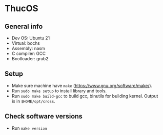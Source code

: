 # ThucOS

## General info

 - Dev OS: Ubuntu 21
 - Virtual: bochs
 - Assembly: nasm
 - C compiler: GCC
 - Bootloader: grub2

## Setup

 - Make sure machine have `make` (https://www.gnu.org/software/make/).
 - Run `sudo make setup` to install library and tools.
 - Run `sudo make build-gcc` to build gcc, binutils for building kernel. Output is in `$HOME/opt/cross`.

## Check software versions

 - Run `make version`
